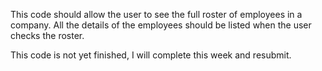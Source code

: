 This code should allow the user to see the full roster of employees in a company.
All the details of the employees should be listed when the user checks the roster.

This code is not yet finished, I will complete this week and resubmit.

